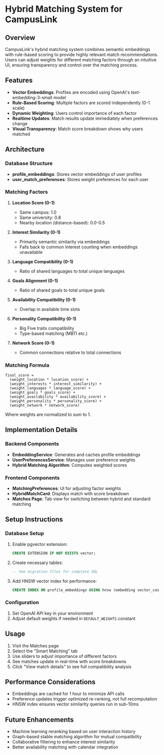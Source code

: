 # Hybrid Matching System for CampusLink

## Overview

CampusLink's hybrid matching system combines semantic embeddings with rule-based scoring to provide highly relevant match recommendations. Users can adjust weights for different matching factors through an intuitive UI, ensuring transparency and control over the matching process.

## Features

- **Vector Embeddings**: Profiles are encoded using OpenAI's text-embedding-3-small model
- **Rule-Based Scoring**: Multiple factors are scored independently (0-1 scale)
- **Dynamic Weighting**: Users control importance of each factor
- **Realtime Updates**: Match results update immediately when preferences change
- **Visual Transparency**: Match score breakdown shows why users matched

## Architecture

### Database Structure

- **profile_embeddings**: Stores vector embeddings of user profiles
- **user_match_preferences**: Stores weight preferences for each user

### Matching Factors

1. **Location Score (0-1)**
   - Same campus: 1.0
   - Same university: 0.8
   - Nearby location (distance-based): 0.0-0.5

2. **Interest Similarity (0-1)**
   - Primarily semantic similarity via embeddings
   - Falls back to common interest counting when embeddings unavailable

3. **Language Compatibility (0-1)**
   - Ratio of shared languages to total unique languages

4. **Goals Alignment (0-1)**
   - Ratio of shared goals to total unique goals

5. **Availability Compatibility (0-1)**
   - Overlap in available time slots

6. **Personality Compatibility (0-1)**
   - Big Five traits compatibility
   - Type-based matching (MBTI etc.)

7. **Network Score (0-1)**
   - Common connections relative to total connections

### Matching Formula

```
final_score = 
  (weight_location * location_score) +
  (weight_interests * interest_similarity) +
  (weight_languages * language_score) +
  (weight_goals * goals_score) +
  (weight_availability * availability_score) +
  (weight_personality * personality_score) +
  (weight_network * network_score)
```

Where weights are normalized to sum to 1.

## Implementation Details

### Backend Components

- **EmbeddingService**: Generates and caches profile embeddings
- **UserPreferencesService**: Manages user preference weights
- **Hybrid Matching Algorithm**: Computes weighted scores

### Frontend Components

- **MatchingPreferences**: UI for adjusting factor weights
- **HybridMatchCard**: Displays match with score breakdown 
- **Matches Page**: Tab view for switching between hybrid and standard matching

## Setup Instructions

### Database Setup

1. Enable pgvector extension:
   ```sql
   CREATE EXTENSION IF NOT EXISTS vector;
   ```

2. Create necessary tables:
   ```sql
   -- See migration files for complete SQL
   ```

3. Add HNSW vector index for performance:
   ```sql
   CREATE INDEX ON profile_embeddings USING hnsw (embedding vector_cosine_ops);
   ```

### Configuration

1. Set OpenAI API key in your environment
2. Adjust default weights if needed in `DEFAULT_WEIGHTS` constant

## Usage

1. Visit the Matches page
2. Select the "Smart Matching" tab
3. Use sliders to adjust importance of different factors
4. See matches update in real-time with score breakdowns
5. Click "View match details" to see full compatibility analysis

## Performance Considerations

- Embeddings are cached for 1 hour to minimize API calls
- Preference updates trigger optimized re-ranking, not full recomputation
- HNSW index ensures vector similarity queries run in sub-10ms

## Future Enhancements

- Machine learning reranking based on user interaction history
- Graph-based stable matching algorithm for mutual compatibility
- Collaborative filtering to enhance interest similarity
- Better availability matching with calendar integration 